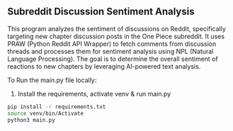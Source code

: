 ## Subreddit Discussion Sentiment Analysis
This program analyzes the sentiment of discussions on Reddit, specifically targeting new chapter discussion posts in the One Piece subreddit. It uses PRAW (Python Reddit API Wrapper) to fetch comments from discussion threads and processes them for sentiment analysis using NPL (Natural Language Processing). The goal is to determine the overall sentiment of reactions to new chapters by leveraging AI-powered text analysis.

To Run the main.py file locally:
1. Install the requirements, activate venv & run main.py
  ```sh
  pip install -r requirements.txt
  source venv/bin/Activate
  python3 main.py
  ```